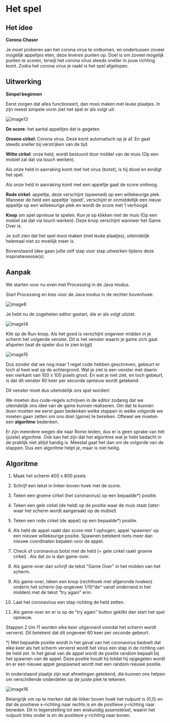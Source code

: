 # Het spel

## Het idee

**Corona Chaser**

Je moet proberen aan het corona virus te ontkomen, en ondertussen zoveel mogelijk appeltjes eten, deze leveren punten op. Doel is om zoveel mogelijk punten te scoren, terwijl het corona virus steeds sneller in jouw richting komt. Zodra het corona virus je raakt is het spel afgelopen.

## Uitwerking

**Simpel beginnen**

Eerst zorgen dat alles functioneert, dan mooi maken met leuke plaatjes. In zijn meest simpele vorm ziet het spel er als volgt uit:

![image13](images/image13.png)

**De score**: het aantal appeltjes dat is gegeten.

**Groene cirkel**: Corona virus. Deze komt automatisch op je af. En gaat steeds sneller bij verstrijken van de tijd.

**Witte cirkel**: onze held, wordt bestuurd door middel van de muis (Op een mobiel zal dat via touch werken).

Als onze held in aanraking komt met het virus (botst), is hij dood en eindigt het spel.

Als onze held in aanraking komt met een appeltje gaat de score omhoog.

**Rode cirkel**: appeltje, deze verschijnt (spawned) op een willekeurige plek. Wanneer de held een appeltje 'opeet', verschijnt er onmiddellijk een nieuw appeltje op een willekeurige plek en wordt de score met 1 verhoogd.

**Knop** om spel opnieuw te spelen. Kun je op klikken met de muis (Op een mobiel zal dat via touch werken). Deze knop verschijnt wanneer het Game Over is.

Je zult zien dat het spel mooi maken (met leuke plaatjes), uiteindelijk helemaal niet zo moeilijk meer is.

Bovenstaand idee gaan jullie zelf stap voor stap uitwerken tijdens deze inspiratiesessie(s).

## Aanpak

We starten voor nu even met Processing in de Java modus.

Start Processing en kies voor de Java modus in de rechter bovenhoek:

![image8](images/image8.png)

Je hebt nu de zogeheten editor gestart, die er als volgt uitziet:

![image14](images/image14.png)

Klik op de Run-knop. Als het goed is verschijnt ongeveer midden in je scherm het volgende venster. Dit is het venster waarin je game zich gaat afspelen (wat de speler dus te zien krijgt)

![image15](images/image15.png)

Dus zonder dat we nog maar 1 regel code hebben geschreven, gebeurt er toch al heel wat op de achtergrond. Wat je ziet is een venster met daarin een vierkant van 100 x 100 pixels groot. En wat je niet ziet, en toch gebeurt, is dat dit venster 60 keer per seconde opnieuw wordt getekend.

Dit venster moet dus uiteindelijk ons spel worden!

We moeten dus code-regels schrijven in de editor zodanig dat we uiteindelijk ons idee van de game kunnen realiseren. Om dat te kunnen doen moeten we eerst gaan bedenken welke stappen in welke volgorde we moeten gaan zetten om ons doel (game) te bereiken. Oftewel we moeten een **algoritme** bedenken.

Er zijn meerdere wegen die naar Rome leiden, dus er is geen sprake van hét (juiste) algoritme. Ook kan het zijn dat het algoritme wat je hebt bedacht in de praktijk niet altijd handig is. Meestal gaat het dan om de volgorde van de stappen. Dus een algoritme helpt je, maar is niet heilig.

## Algoritme

1.  Maak het scherm 400 x 800 pixels

2.  Schrijf een tekst in linker-boven hoek met de score.

3.  Teken een groene cirkel (het coronavirus) op een bepaalde\*) positie.

4.  Teken een gele cirkel (de held) op de positie waar de muis staat (later: waar het scherm wordt aangeraakt op de mobiel)

5.  Teken een rode cirkel (de appel) op een bepaalde\*) positie.

6.  Als held de appel raakt dan score met 1 ophogen, appel 'spawnen' op een nieuwe willekeurige positie. Spawnen betekent niets meer dan nieuwe coordinaten bepalen voor de appel.

7.  Check of coronavirus botst met de held (= gele cirkel raakt groene cirkel) . Als dat zo is dan game-over.

8.  Als game-over dan schrijf de tekst "Game Over" in het midden van het scherm.

9.  Als game-over, teken een knop (rechthoek met afgeronde hoeken) onderin het scherm (op ongeveer 1/10^de^ vanaf onderrand in het midden) met de tekst "try again" erin.

10. Laat het coronavirus een stap richting de held zetten.

11. Als game-over en er is op de "try again" button geklikt dan start het spel opnieuw.

Stappen 2 t/m 11 worden elke keer uitgevoerd voordat het scherm wordt ververst. Dit betekent dat dit ongeveer 60 keer per seconde gebeurt.

\*) Met bepaalde positie wordt in het geval van het coronavirus bedoelt dat elke keer als het scherm ververst wordt het virus een stap in de richting van de held zet. In het geval van de appel wordt de positie random bepaalt bij het spawnen van de appel. Deze positie houdt hij totdat hij opgegeten wordt en er een nieuwe appel gespawned wordt met een random nieuwe positie.

In onderstaand plaatje zijn wat afmetingen getekend, die kunnen ons helpen om verschillende onderdelen op de juiste plek te tekenen.

![image16](images/image16.png)

Belangrijk om op te merken dat de linker boven hoek het nulpunt is (0,0) en dat de positieve x-richting naar rechts is en de positieve y-richting naar beneden. Dit in tegenstelling tot een wiskundig assenstelsel, waarin het nulpunt links onder is en de positieve y-richting naar boven.


